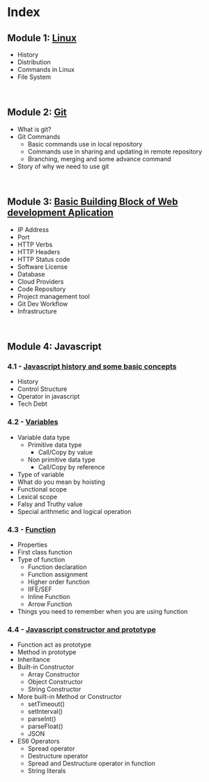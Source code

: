 # **Index**

## **Module 1: [Linux](./Linux/linux.md)**

* History
* Distribution
* Commands in Linux
* File System


<br/>

## **Module 2: [Git](./Git/git.md)**

* What is git?
* Git Commands
    * Basic commands use in local repository
    * Commands use in sharing and updating in remote repository
    * Branching, merging and some advance command
* Story of why we need to use git

<br/>

## **Module 3: [Basic Building Block of Web development Aplication](./BDB/bbb.md)**

* IP Address
* Port
* HTTP Verbs
* HTTP Headers
* HTTP Status code
* Software License
* Database
* Cloud Providers
* Code Repository
* Project management tool
* Git Dev Workflow
* Infrastructure

<br/>

## **Module 4: Javascript**

### **4.1 - [Javascript history and some basic concepts](./Javascript/4.1.md)**
* History
* Control Structure
* Operator in javascript
* Tech Debt

### **4.2 - [Variables](./Javascript/4.2.md)**
* Variable data type
    * Primitive data type
        * Call/Copy by value
    * Non primitive data type
        * Call/Copy by reference
* Type of variable
* What do you mean by hoisting
* Functional scope
* Lexical scope
* Falsy and Truthy value
* Special arithmetic and logical operation

### **4.3 - [Function](./Javascript/4.3.md)**
* Properties
* First class function
* Type of function
    * Function declaration
    * Function assignment
    * Higher order function
    * IIFE/SEF
    * Inline Function
    * Arrow Function
* Things you need to remember when you are using function 

### **4.4 - [Javascript constructor and prototype](./Javascript/4.4.md)**
* Function act as prototype
* Method in prototype
* Inheritance
* Built-in Constructor
    * Array Constructor
    * Object Constructor
    * String Constructor
* More built-in Method or Constructor 
    * setTimeout()
    * setInterval()
    * parseInt()
    * parseFloat()
    * JSON
* ES6 Operators
    * Spread operator
    * Destructure operator
    * Spread and Destructure operator in function
    * String literals




